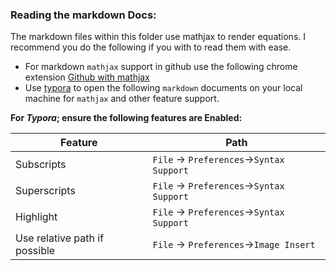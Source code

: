 ### Reading the markdown Docs:
The markdown files within this folder use mathjax to render equations. I recommend you do the following if you with to read them with ease.

* For markdown `mathjax` support in github use the following chrome extension [Github with mathjax](https://chrome.google.com/webstore/detail/github-with-mathjax/ioemnmodlmafdkllaclgeombjnmnbima/related?hl=en)
* Use [typora](https://www.typora.io/) to open the following `markdown` documents on your local machine for `mathjax` and other feature support. 

**For *Typora*; ensure the following features are Enabled:** 

| Feature                       | Path                                     |
| ----------------------------- | ---------------------------------------- |
| Subscripts                    | `File` -> `Preferences`->`Syntax Support` |
| Superscripts                  | `File` -> `Preferences`->`Syntax Support` |
| Highlight                     | `File` -> `Preferences`->`Syntax Support` |
| Use relative path if possible | `File` -> `Preferences`->`Image Insert`  |
